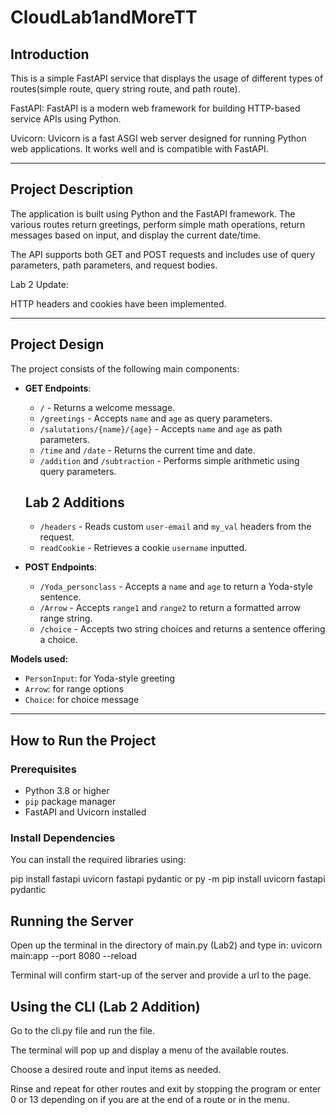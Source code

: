 # CloudLab1andMoreTT

## Introduction

This is a simple FastAPI service that displays the usage of different types of routes(simple route, query string route, and path route).

FastAPI: FastAPI is a modern web framework for building HTTP-based service APIs using Python.

Uvicorn: Uvicorn is a fast ASGI web server designed for running Python web applications. It works well and is compatible with FastAPI.

---

## Project Description

The application is built using Python and the FastAPI framework. The various routes return greetings, perform simple math operations, return messages based on input, and display the current date/time.

The API supports both GET and POST requests and includes use of query parameters, path parameters, and request bodies.

Lab 2 Update:

HTTP headers and cookies have been implemented.

---

## Project Design

The project consists of the following main components:

- **GET Endpoints**:
  - `/` - Returns a welcome message.
  - `/greetings` - Accepts `name` and `age` as query parameters.
  - `/salutations/{name}/{age}` - Accepts `name` and `age` as path parameters.
  - `/time` and `/date` - Returns the current time and date.
  - `/addition` and `/subtraction` - Performs simple arithmetic using query parameters.
  ## Lab 2 Additions
  - `/headers` - Reads custom `user-email` and `my_val` headers from the request.
  - `readCookie` - Retrieves a cookie `username` inputted.

- **POST Endpoints**:
  - `/Yoda_personclass` - Accepts a `name` and `age` to return a Yoda-style sentence.
  - `/Arrow` - Accepts `range1` and `range2` to return a formatted arrow range string.
  - `/choice` - Accepts two string choices and returns a sentence offering a choice.

**Models used:**
- `PersonInput`: for Yoda-style greeting
- `Arrow`: for range options
- `Choice`: for choice message

---

## How to Run the Project

### Prerequisites

- Python 3.8 or higher
- `pip` package manager
- FastAPI and Uvicorn installed

### Install Dependencies

You can install the required libraries using:

pip install fastapi uvicorn fastapi pydantic or py -m pip install uvicorn fastapi pydantic

## Running the Server

Open up the terminal in the directory of main.py (Lab2) and type in: uvicorn main:app --port 8080 --reload

Terminal will confirm start-up of the server and provide a url to the page.

## Using the CLI (Lab 2 Addition)

Go to the cli.py file and run the file.

The terminal will pop up and display a menu of the available routes. 

Choose a desired route and input items as needed.

Rinse and repeat for other routes and exit by stopping the program or enter 0 or 13 depending on if you are at the end of a route or in the menu.
